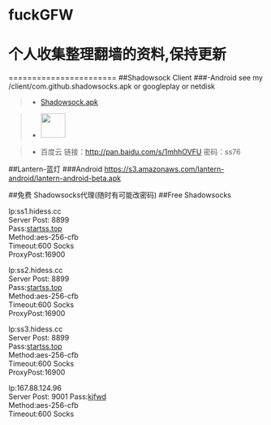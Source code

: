 # fuckGFW
# 个人收集整理翻墙的资料,保持更新
=======================
##Shadowsock Client
###-Android
see my /client/com.github.shadowsocks.apk or googleplay or netdisk
>- [Shadowsock.apk](/client/com.github.shadowsocks.apk)

>- <a href="https://play.google.com/store/apps/details?id=com.github.shadowsocks"><img src="https://play.google.com/intl/en_us/badges/images/generic/en-play-badge.png" height="48"></a>

>- 百度云 链接：http://pan.baidu.com/s/1mhhOVFU 密码：ss76

##Lantern-蓝灯
###Android
https://s3.amazonaws.com/lantern-android/lantern-android-beta.apk

##免费 Shadowsocks代理(随时有可能改密码)
##Free Shadowsocks 
   
Ip:ss1.hidess.cc  
Server Post: 8899  
Pass:[startss.top](https://github.com/wcmbeta/fuckGFW/blob/master/README.md)  
Method:aes-256-cfb  
Timeout:600 Socks  
ProxyPost:16900
  
Ip:ss2.hidess.cc   
Server Post: 8899  
Pass:[startss.top](https://github.com/wcmbeta/fuckGFW/blob/master/README.md)  
Method:aes-256-cfb  
Timeout:600 Socks  
ProxyPost:16900  
  
Ip:ss3.hidess.cc  
Server Post: 8899  
Pass:[startss.top](https://github.com/wcmbeta/fuckGFW/blob/master/README.md)  
Method:aes-256-cfb  
Timeout:600 Socks  
ProxyPost:16900  

Ip:167.88.124.96  
Server Post: 9001 
Pass:[kjfwd](https://github.com/wcmbeta/fuckGFW/blob/master/README.md)  
Method:aes-256-cfb  
Timeout:600 Socks  

